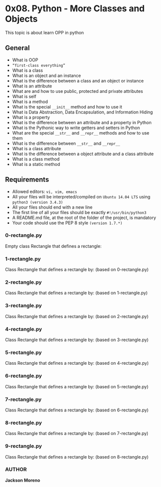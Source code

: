 # 0x08. Python - More Classes and Objects
This topic is about learn OPP in python

## General
+ What is OOP
+ ```“first-class everything”```
+ What is a class
+ What is an object and an instance
+ What is the difference between a class and an object or instance
+ What is an attribute
+ What are and how to use public, protected and private attributes
+ What is self
+ What is a method
+ What is the special ```__init__``` method and how to use it
+ What is Data Abstraction, Data Encapsulation, and Information Hiding
+ What is a property
+ What is the difference between an attribute and a property in Python
+ What is the Pythonic way to write getters and setters in Python
+ What are the special ```__str__``` and ```__repr__``` methods and how to use them
+ What is the difference between ```__str__``` and ```__repr__```
+ What is a class attribute
+ What is the difference between a object attribute and a class attribute
+ What is a class method
+ What is a static method

## Requirements
+ Allowed editors: ```vi, vim, emacs```
+ All your files will be interpreted/compiled on ```Ubuntu 14.04 LTS``` using ```python3 (version 3.4.3)```
+ All your files should end with a new line
+ The first line of all your files should be exactly ```#!/usr/bin/python3```
+ A README.md file, at the root of the folder of the project, is mandatory
+ Your code should use the PEP 8 style ```(version 1.7.*)```

### 0-rectangle.py
Empty class Rectangle that defines a rectangle:

### 1-rectangle.py
Class Rectangle that defines a rectangle by: (based on 0-rectangle.py)

### 2-rectangle.py
Class Rectangle that defines a rectangle by: (based on 1-rectangle.py)

### 3-rectangle.py
Class Rectangle that defines a rectangle by: (based on 2-rectangle.py)

### 4-rectangle.py
Class Rectangle that defines a rectangle by: (based on 3-rectangle.py)

### 5-rectangle.py
Class Rectangle that defines a rectangle by: (based on 4-rectangle.py)

### 6-rectangle.py
Class Rectangle that defines a rectangle by: (based on 5-rectangle.py)

### 7-rectangle.py
Class Rectangle that defines a rectangle by: (based on 6-rectangle.py)

### 8-rectangle.py
Class Rectangle that defines a rectangle by: (based on 7-rectangle.py)

### 9-rectangle.py
Class Rectangle that defines a rectangle by: (based on 8-rectangle.py)

### AUTHOR
**Jackson Moreno**
